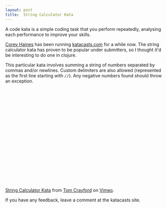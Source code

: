 ```yaml
---
layout: post
title:  String Calculator Kata
---
```


A code kata is a simple coding task that you perform repeatedly,
analysing each performance to improve your skills.

[Corey Haines](http://www.coreyhaines.com) has been running
[katacasts.com](http://katacasts.com) for a while now. The string
calculator kata has proven to be popular under submitters, so I
thought it'd be interesting to do one in clojure.

This particular kata involves summing a string of numbers separated by
commas and/or newlines. Custom delimiters are also
allowed (represented as the first line starting with `//`). Any
negative numbers found should throw an exception.

<object width="400" height="300"><param name="allowfullscreen"
value="true" /><param name="allowscriptaccess" value="always" /><param
name="movie"
value="http://vimeo.com/moogaloop.swf?clip_id=9350864&amp;server=vimeo.com&amp;show_title=1&amp;show_byline=1&amp;show_portrait=0&amp;color=&amp;fullscreen=1"
/><embed
src="http://vimeo.com/moogaloop.swf?clip_id=9350864&amp;server=vimeo.com&amp;show_title=1&amp;show_byline=1&amp;show_portrait=0&amp;color=&amp;fullscreen=1"
type="application/x-shockwave-flash" allowfullscreen="true"
allowscriptaccess="always" width="400"
height="300"></embed></object><p><a
href="http://vimeo.com/9350864">String Calculator Kata</a> from <a
href="http://vimeo.com/user2764669">Tom Crayford</a> on <a
href="http://vimeo.com">Vimeo</a>.</p>

If you have any feedback, leave a comment at the katacasts site.
